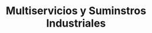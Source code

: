 ---
title: "Multiservicios y Suminstros Industriales"
url: /villa-canales/multiservicios-y-suminstros-industriales/
shop: hardware
---